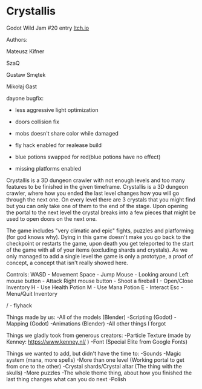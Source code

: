 # Crystallis
Godot Wild Jam #20 entry
[Itch.io](https://kifner-mateusz.itch.io/crystallis)

Authors:

Mateusz Kifner

SzaQ

Gustaw Smętek

Mikołaj Gast



dayone bugfix:

- less aggressive light optimization

- doors collision fix

- mobs doesn't share color while damaged

- fly hack enabled for realease build

- blue potions swapped for red(blue potions have no effect)

- missing platforms enabled



Crystallis is a 3D dungeon crawler with not enough levels and too many features to be finished in the given timeframe.
Crystallis is a 3D dungeon crawler, where how you ended the last level changes how you will go through the next one. On every level there are 3 crystals that you might find but you can only take one of them to the end of the stage. Upon opening the portal to the next level the crystal breaks into a few pieces that might be used to open doors on the next one.

The game includes "very climatic and epic" fights, puzzles and platforming (for god knows why). Dying in this game doesn't make you go back to the checkpoint or restarts the game, upon death you get teleported to the start of the game with all of your items (excluding shards and crystals). As we only managed to add a single level the game is only a prototype, a proof of concept, a concept that isn't really showed here. 

Controls:
WASD - Movement
Space - Jump
Mouse - Looking around
Left mouse button - Attack
Right mouse button - Shoot a fireball
I - Open/Close Inventory
H - Use Health Potion
M - Use Mana Potion
E - Interact
Esc - Menu/Quit Inventory

/ - flyhack

Things made by us:
-All of the models (Blender)
-Scripting (Godot)
-Mapping (Godot)
-Animations (Blender)
-All other things I forgot

Things we gladly took from generous creators:
-Particle Texture (made by Kenney: https://www.kenney.nl/ )
-Font (Special Elite from Google Fonts)

Things we wanted to add, but didn't have the time to:
-Sounds
-Magic system (mana, more spells)
-More than one level (Working portal to get from one to the other)
-Crystal shards/Crystal altar (The thing with the skulls)
-More puzzles
-The whole theme thing, about how you finished the last thing changes what can you do next
-Polish

